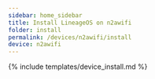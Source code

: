 ```yaml
---
sidebar: home_sidebar
title: Install LineageOS on n2awifi
folder: install
permalink: /devices/n2awifi/install
device: n2awifi
---
```

{% include templates/device_install.md %}
